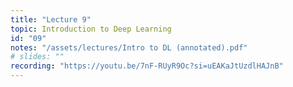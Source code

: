 ```yaml
---
title: "Lecture 9"
topic: Introduction to Deep Learning
id: "09"
notes: "/assets/lectures/Intro to DL (annotated).pdf"
# slides: ""
recording: "https://youtu.be/7nF-RUyR9Oc?si=uEAKaJtUzdlHAJnB"
---
```

